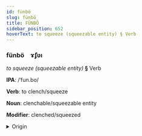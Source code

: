 ```yaml
---
id: fünbö
slug: fünbö
title: FÜNBÖ
sidebar_position: 652
hoverText: to squeeze (squeezable entity) § Verb
---
```


### fünbö&emsp;<span kind="abugida">ɤ̃ʄʋı</span>

*to squeeze (squeezable entity)* **§** Verb

**IPA**: /ˈfun.bo/

**Verb**: to clench/squeeze

**Noun**: clenchable/squeezable entity

**Modifier**: clenched/squeezed

<details>
    <summary>Origin</summary>
    Yoruba fún pọ̀ [fũpɔ̄]<br/>
    <em>Niger-Congo Language Family</em>
</details>